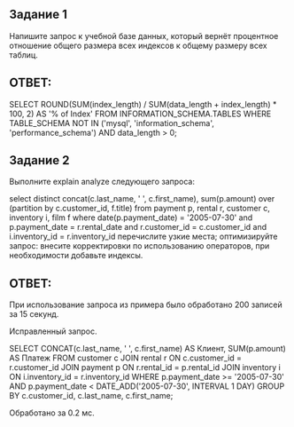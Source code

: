 ## Задание 1
Напишите запрос к учебной базе данных, который вернёт процентное отношение общего размера всех индексов к общему размеру всех таблиц.

## ОТВЕТ:

SELECT 
    ROUND(SUM(index_length) / SUM(data_length + index_length) * 100, 2) AS '% of Index'
FROM 
    INFORMATION_SCHEMA.TABLES
WHERE 
    TABLE_SCHEMA NOT IN ('mysql', 'information_schema', 'performance_schema')
    AND data_length > 0;

## Задание 2

Выполните explain analyze следующего запроса:

select distinct concat(c.last_name, ' ', c.first_name), sum(p.amount) over (partition by c.customer_id, f.title)
from payment p, rental r, customer c, inventory i, film f
where date(p.payment_date) = '2005-07-30' and p.payment_date = r.rental_date and r.customer_id = c.customer_id and i.inventory_id = r.inventory_id
перечислите узкие места;
оптимизируйте запрос: внесите корректировки по использованию операторов, при необходимости добавьте индексы.

## ОТВЕТ:

При использование запроса из примера было обработано 200 записей за 15 секунд.

Исправленный запрос.

SELECT 
    CONCAT(c.last_name, ' ', c.first_name) AS Клиент, 
    SUM(p.amount) AS Платеж
FROM 
    customer c
JOIN 
    rental r ON c.customer_id = r.customer_id 
JOIN 
    payment p ON r.rental_id = p.rental_id 
JOIN 
    inventory i ON i.inventory_id = r.inventory_id 
WHERE 
    p.payment_date >= '2005-07-30' 
    AND p.payment_date < DATE_ADD('2005-07-30', INTERVAL 1 DAY)
GROUP BY 
    c.customer_id, c.last_name, c.first_name;

Обработано за 0.2 мс.
